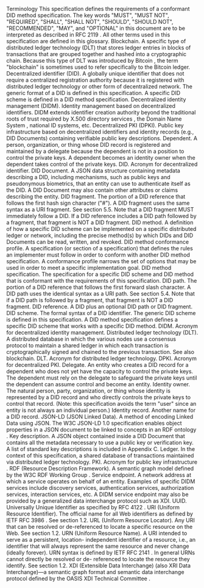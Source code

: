 Terminology This specification defines the requirements of a conformant DID method specification. The key words "MUST", "MUST NOT", "REQUIRED", "SHALL", "SHALL NOT", "SHOULD", "SHOULD NOT", "RECOMMENDED", "MAY", and "OPTIONAL" in this document are to be interpreted as described in RFC 2119 . All other terms used in this specification are defined in this glossary. Blockchain. A specific type of distributed ledger technology (DLT) that stores ledger entries in blocks of transactions that are grouped together and hashed into a cryptographic chain. Because this type of DLT was introduced by Bitcoin , the term "blockchain" is sometimes used to refer specifically to the Bitcoin ledger. Decentralized identifier (DID). A globally unique identifier that does not require a centralized registration authority because it is registered with distributed ledger technology or other form of decentralized network. The generic format of a DID is defined in this specification. A specific DID scheme is defined in a DID method specification. Decentralized identity management (DIDM). Identity management based on decentralized identifiers. DIDM extends identifier creation authority beyond the traditional roots of trust required by X.500 directory services , the Domain Name System , national ID systems, etc. Decentralized PKI (DPKI). Public key infrastructure based on decentralized identifiers and identity records (e.g., DID Documents) containing verifiable public key descriptions. Dependent. A person, organization, or thing whose DID record is registered and maintained by a delegate because the dependent is not in a position to control the private keys. A dependent becomes an identity owner when the dependent takes control of the private keys. DID. Acronym for decentralized identifier. DID Document. A JSON data structure containing metadata describing a DID, including mechanisms, such as public keys and pseudonymous biometrics, that an entity can use to authenticate itself as the DID. A DID Document may also contain other attributes or claims describing the entity. DID fragment. The portion of a DID reference that follows the first hash sign character ("#"). A DID fragment uses the same syntax as a URI fragment. See section 5.5. Note that a DID fragment MUST immediately follow a DID. If a DID reference includes a DID path followed by a fragment, that fragment is NOT a DID fragment. DID method. A definition of how a specific DID scheme can be implemented on a specific distributed ledger or network, including the precise method(s) by which DIDs and DID Documents can be read, written, and revoked. DID method conformance profile. A specification (or section of a specification) that defines the rules an implementer must follow in order to conform with another DID method specification. A conformance profile narrows the set of options that may be used in order to meet a specific implementation goal. DID method specification. The specification for a specific DID scheme and DID method that is conformant with the requirements of this specification. DID path. The portion of a DID reference that follows the first forward slash character. A DID path uses the identical syntax as a URI path. See section 5.4. Note that if a DID path is followed by a fragment, that fragment is NOT a DID fragment. DID reference. A DID plus an optional DID path or DID fragment. DID scheme. The formal syntax of a DID identifier. The generic DID scheme is defined in this specification. A DID method specification defines a specific DID scheme that works with a specific DID method. DIDM. Acronym for decentralized identity management. Distributed ledger technology (DLT). A distributed database in which the various nodes use a consensus protocol to maintain a shared ledger in which each transaction is cryptographically signed and chained to the previous transaction. See also blockchain. DLT. Acronym for distributed ledger technology. DPKI. Acronym for decentralized PKI. Delegate. An entity who creates a DID record for a dependent who does not yet have the capacity to control the private keys. The dependent must rely on the delegate to safeguard the private keys until the dependent can assume control and become an entity. Identity owner. The natural person, party, organization, or thing whose identity is represented by a DID record and who directly controls the private keys to control that record. (Note: this specification avoids the term "user" since an entity is not always an individual person.) Identity record. Another name for a DID record. JSON-LD (JSON Linked Data). A method of encoding Linked Data using JSON. The W3C JSON-LD 1.0 specification enables object properties in a JSON document to be linked to concepts in an RDF ontology . Key description. A JSON object contained inside a DID Document that contains all the metadata necessary to use a public key or verification key. A list of standard key descriptions is included in Appendix C. Ledger. In the context of this specification, a shared database of transactions maintained via distributed ledger technology. PKI. Acronym for public key infrastructure . RDF (Resource Description Framework). A semantic graph model defined by the W3C RDF Working Group . Service endpoint. A network address at which a service operates on behalf of an entity. Examples of specific DIDM services include discovery services, authentication services, authorization services, interaction services, etc. A DIDM service endpoint may also be provided by a generalized data interchange protocol such as XDI. UUID. Universally Unique Identifier as specified by RFC 4122 . URI (Uniform Resource Identifier). The official name for all Web identifiers as defined by IETF RFC 3986 . See section 1.2. URL (Uniform Resource Locator). Any URI that can be resolved or de-referenced to locate a specific resource on the Web. See section 1.2. URN (Uniform Resource Name). A URI intended to serve as a persistent, location- independent identifier of a resource, i.e., an identifier that will always represent the same resource and never change (ideally forever). URN syntax is defined by IETF RFC 2141 . In general URNs cannot directly be resolved or de- referenced to locate the resource they identify. See section 1.2. XDI (Extensible Data Interchange) (also XRI Data Interchange)—a semantic graph format and semantic data interchange protocol defined by the OASIS XDI Technical Committee .
